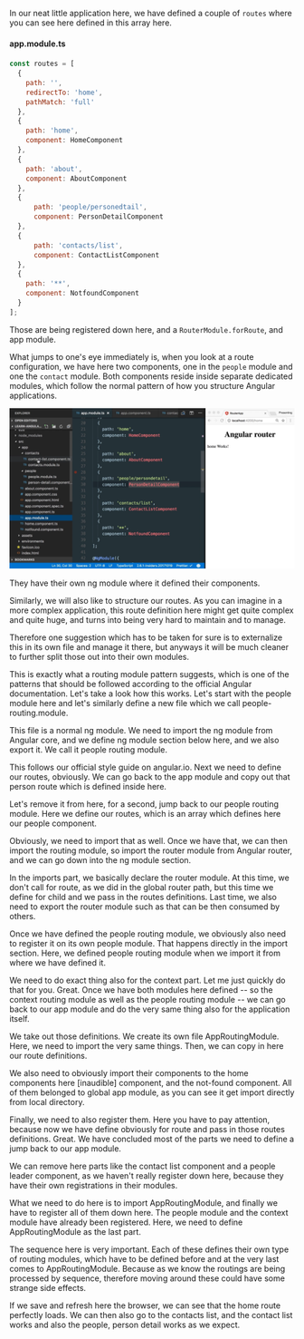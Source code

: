 In our neat little application here, we have defined a couple of `routes` where you can see here defined in this array here. 

#### app.module.ts
```javascript
const routes = [
  {
    path: '',
    redirectTo: 'home',
    pathMatch: 'full'
  },
  {
    path: 'home',
    component: HomeComponent
  },
  {
    path: 'about',
    component: AboutComponent
  },
  {
      path: 'people/personedtail',
      component: PersonDetailComponent
  },
  {
      path: 'contacts/list',
      component: ContactListComponent
  },
  {
    path: '**',
    component: NotfoundComponent
  }
];
```
Those are being registered down here, and a `RouterModule.forRoute`, and app module.

What jumps to one's eye immediately is, when you look at a route configuration, we have here two components, one in the `people` module and one the `contact` module. Both components reside inside separate dedicated modules, which follow the normal pattern of how you structure Angular applications. 

![Standard Modules](../images/angular-organize-routes-using-the-routing-modules-pattern-in-angular-modules.png)

They have their own ng module where it defined their components.

Similarly, we will also like to structure our routes. As you can imagine in a more complex application, this route definition here might get quite complex and quite huge, and turns into being very hard to maintain and to manage.

Therefore one suggestion which has to be taken for sure is to externalize this in its own file and manage it there, but anyways it will be much cleaner to further split those out into their own modules.

This is exactly what a routing module pattern suggests, which is one of the patterns that should be followed according to the official Angular documentation. Let's take a look how this works. Let's start with the people module here and let's similarly define a new file which we call people-routing.module.

This file is a normal ng module. We need to import the ng module from Angular core, and we define ng module section below here, and we also export it. We call it people routing module.

This follows our official style guide on angular.io. Next we need to define our routes, obviously. We can go back to the app module and copy out that person route which is defined inside here.

Let's remove it from here, for a second, jump back to our people routing module. Here we define our routes, which is an array which defines here our people component.

Obviously, we need to import that as well. Once we have that, we can then import the routing module, so import the router module from Angular router, and we can go down into the ng module section.

In the imports part, we basically declare the router module. At this time, we don't call for route, as we did in the global router path, but this time we define for child and we pass in the routes definitions. Last time, we also need to export the router module such as that can be then consumed by others.

Once we have defined the people routing module, we obviously also need to register it on its own people module. That happens directly in the import section. Here, we defined people routing module when we import it from where we have defined it.

We need to do exact thing also for the context part. Let me just quickly do that for you. Great. Once we have both modules here defined -- so the context routing module as well as the people routing module -- we can go back to our app module and do the very same thing also for the application itself.

We take out those definitions. We create its own file AppRoutingModule. Here, we need to import the very same things. Then, we can copy in here our route definitions.

We also need to obviously import their components to the home components here [inaudible] component, and the not-found component. All of them belonged to global app module, as you can see it get import directly from local directory.

Finally, we need to also register them. Here you have to pay attention, because now we have define obviously for route and pass in those routes definitions. Great. We have concluded most of the parts we need to define a jump back to our app module.

We can remove here parts like the contact list component and a people leader component, as we haven't really register down here, because they have their own registrations in their modules.

What we need to do here is to import AppRoutingModule, and finally we have to register all of them down here. The people module and the context module have already been registered. Here, we need to define AppRoutingModule as the last part.

The sequence here is very important. Each of these defines their own type of routing modules, which have to be defined before and at the very last comes to AppRoutingModule. Because as we know the routings are being processed by sequence, therefore moving around these could have some strange side effects.

If we save and refresh here the browser, we can see that the home route perfectly loads. We can then also go to the contacts list, and the contact list works and also the people, person detail works as we expect.
